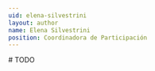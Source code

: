 ```yaml
---
uid: elena-silvestrini
layout: author
name: Elena Silvestrini
position: Coordinadora de Participación
---
```

\# TODO